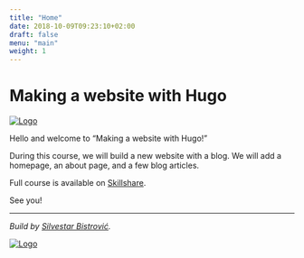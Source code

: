 ```yaml
---
title: "Home"
date: 2018-10-09T09:23:10+02:00
draft: false
menu: "main"
weight: 1
---
```


# Making a website with Hugo

[![Logo](/img/hugo-logo.png)](https://gohugo.io/)

Hello and welcome to “Making a website with Hugo!”

During this course, we will build a new website with a blog. We will add a homepage, an about page, and a few blog articles.

Full course is available on [Skillshare](https://www.skillshare.com/site/join?teacherRef=142704&via=teacher-referral&utm_campaign=teacher-referral&utm_source=ShortUrl&utm_medium=teacher-referral&t=Making-a-website-with-Hugo&sku=1694766489).

See you!

---

_Build by [Silvestar Bistrović](https://www.silvestarbistrovic.from.hr)._

[![Logo](/img/logo.png)](https://www.silvestarbistrovic.from.hr)

